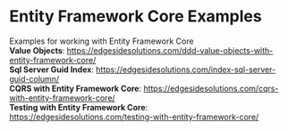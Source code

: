 # Entity Framework Core Examples
Examples for working with Entity Framework Core  
**Value Objects**: https://edgesidesolutions.com/ddd-value-objects-with-entity-framework-core/  
**Sql Server Guid Index**: https://edgesidesolutions.com/index-sql-server-guid-column/  
**CQRS with Entity Framework Core**: https://edgesidesolutions.com/cqrs-with-entity-framework-core/  
**Testing with Entity Framework Core**: https://edgesidesolutions.com/testing-with-entity-framework-core/
